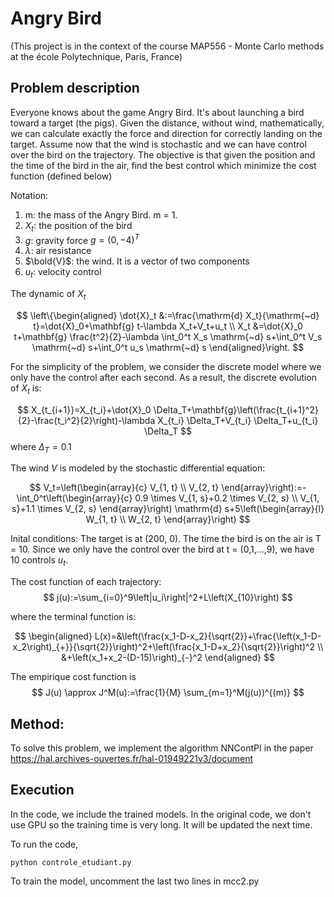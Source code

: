 # Angry Bird

(This project is in the context of the course MAP556 - Monte Carlo methods at the école Polytechnique, Paris, France)

## Problem description

Everyone knows about the game Angry Bird. It's about launching a bird toward a target (the pigs). Given the distance, without wind, mathematically, we can calculate exactly the force and direction for correctly landing on the target. Assume now that the wind is stochastic and we can have control over the bird on the trajectory. The objective is that given the position and the time of the bird in the air, find the best control which minimize the cost function (defined below)

Notation:
1. m: the mass of the Angry Bird. m = 1.
2. $X_t$: the position of the bird
3. $g$: gravity force $g = (0, -4)^T$ 
4. $\lambda$: air resistance
5. $\bold{V}$: the wind. It is a vector of two components
6. $u_t$: velocity control 

The dynamic of $X_t$

$$
\left\{\begin{aligned}
\dot{X}_t &:=\frac{\mathrm{d} X_t}{\mathrm{~d} t}=\dot{X}_0+\mathbf{g} t-\lambda X_t+V_t+u_t \\
X_t &=\dot{X}_0 t+\mathbf{g} \frac{t^2}{2}-\lambda \int_0^t X_s \mathrm{~d} s+\int_0^t V_s \mathrm{~d} s+\int_0^t u_s \mathrm{~d} s
\end{aligned}\right.
$$

For the simplicity of the problem, we consider the discrete model where we only have the control after each second. As a result, the discrete evolution of $X_t$ is:

$$
X_{t_{i+1}}=X_{t_i}+\dot{X}_0 \Delta_T+\mathbf{g}\left(\frac{t_{i+1}^2}{2}-\frac{t_i^2}{2}\right)-\lambda X_{t_i} \Delta_T+V_{t_i} \Delta_T+u_{t_i} \Delta_T
$$
where $\Delta_T = 0.1$

The wind $V$ is modeled by the stochastic differential equation:

$$
V_t=\left(\begin{array}{c}
V_{1, t} \\
V_{2, t}
\end{array}\right):=-\int_0^t\left(\begin{array}{c}
0.9 \times V_{1, s}+0.2 \times V_{2, s} \\
V_{1, s}+1.1 \times V_{2, s}
\end{array}\right) \mathrm{d} s+5\left(\begin{array}{l}
W_{1, t} \\
W_{2, t}
\end{array}\right)
$$

Inital conditions:
The target is at (200, 0).
The time the bird is on the air is T = 10. Since we only have the control over the bird at t = (0,1,$\ldots$,9), we have 10 controls $u_t$.

The cost function of each trajectory: 
$$
j(u):=\sum_{i=0}^9\left|u_i\right|^2+L\left(X_{10}\right)
$$

where the terminal function is:

$$
\begin{aligned}
L(x)=&\left(\frac{x_1-D-x_2}{\sqrt{2}}+\frac{\left(x_1-D-x_2\right)_{+}}{\sqrt{2}}\right)^2+\left(\frac{x_1-D+x_2}{\sqrt{2}}\right)^2 \\
&+\left(x_1+x_2-(D-15)\right)_{-}^2
\end{aligned}
$$

The empirique cost function is 
$$
J(u) \approx J^M(u):=\frac{1}{M} \sum_{m=1}^M(j(u))^{(m)}
$$

## Method:

To solve this problem, we implement the algorithm NNContPI in the paper
https://hal.archives-ouvertes.fr/hal-01949221v3/document

## Execution

In the code, we include the trained models. In the original code, we don't use GPU so the training time is very long. It will be updated the next time.

To run the code, 
```
python controle_etudiant.py
```

To train the model, uncomment the last two lines in mcc2.py